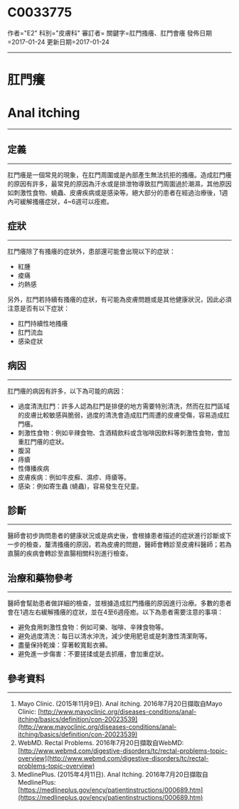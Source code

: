 # C0033775
作者="E2"
科別="皮膚科"
審訂者=
關鍵字=肛門搔癢、肛門會癢
發佈日期=2017-01-24
更新日期=2017-01-24

----------
# 肛門癢 
# Anal itching
----------
## 定義
----------

肛門癢是一個常見的現象，在肛門周圍或是內部產生無法抗拒的搔癢。造成肛門癢的原因有許多，最常見的原因為汗水或是排泄物導致肛門周圍過於潮濕，其他原因如刺激性食物、蟯蟲、皮膚疾病或是感染等。絕大部分的患者在經過治療後，1週內可緩解搔癢症狀，4~6週可以痊癒。 

## 症狀
----------

肛門癢除了有搔癢的症狀外，患部還可能會出現以下的症狀：

- 紅腫
- 痠痛
- 灼熱感

另外，肛門若持續有搔癢的症狀，有可能為皮膚問題或是其他健康狀況，因此必須注意是否有以下症狀：

- 肛門持續性地搔癢
- 肛門流血
- 感染症狀 
## 病因
----------

肛門癢的病因有許多，以下為可能的病因：

- 過度清洗肛門：許多人認為肛門是排便的地方需要特別清洗，然而在肛門區域的皮膚比較敏感與脆弱，過度的清洗會造成肛門周遭的皮膚受傷，容易造成肛門癢。
- 刺激性食物：例如辛辣食物、含酒精飲料或含咖啡因飲料等刺激性食物，會加重肛門癢的症狀。
- 腹瀉
- 痔瘡
- 性傳播疾病
- 皮膚疾病：例如牛皮癬、濕疹、痔瘡等。
- 感染：例如寄生蟲 (蟯蟲)，容易發生在兒童。 
## 診斷
----------

醫師會初步詢問患者的健康狀況或是病史後，會根據患者描述的症狀進行診斷或下一步的檢查，釐清搔癢的原因，若為皮膚的問題，醫師會轉診至皮膚科醫師；若為直腸的疾病會轉診至直腸相關科別進行檢查。 

## 治療和藥物參考
----------

醫師會幫助患者做詳細的檢查，並根據造成肛門搔癢的原因進行治療。多數的患者會在1週左右緩解搔癢的症狀，並在4至6週痊癒。以下為患者需要注意的事項：

- 避免食用刺激性食物：例如可樂、咖啡、辛辣食物等。
- 避免過度清洗：每日以清水沖洗，減少使用肥皂或是刺激性清潔劑等。
- 盡量保持乾燥：穿著較寬鬆衣褲。
- 避免進一步傷害：不要搓揉或是去抓癢，會加重症狀。 
## 參考資料
----------
1. Mayo Clinic. (2015年11月9日). Anal itching. 2016年7月20日擷取自Mayo Clinic:
  [http://www.mayoclinic.org/diseases-conditions/anal-itching/basics/definition/con-20023539](http://www.mayoclinic.org/diseases-conditions/anal-itching/basics/definition/con-20023539)
2. WebMD. Rectal Problems. 2016年7月20日擷取自WebMD:
  [http://www.webmd.com/digestive-disorders/tc/rectal-problems-topic-overview](http://www.webmd.com/digestive-disorders/tc/rectal-problems-topic-overview)
3. MedlinePlus. (2015年4月11日). Anal Itching. 2016年7月20日擷取自MedlinePlus:
  [https://medlineplus.gov/ency/patientinstructions/000689.htm](https://medlineplus.gov/ency/patientinstructions/000689.htm)

